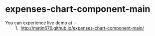 # expenses-chart-component-main

You can experience live demo at :-<br>
    &emsp;&emsp; 1.&nbsp; http://matin676.github.io/expenses-chart-component-main/ <br>
